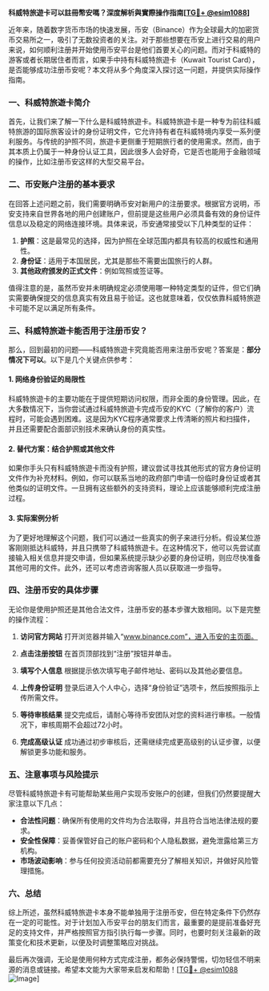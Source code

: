 **科威特旅遊卡可以註冊幣安嗎？深度解析與實際操作指南[[TG💪+ @esim1088](https://t.me/s/esim1088)]**

近年来，随着数字货币市场的快速发展，币安（Binance）作为全球最大的加密货币交易所之一，吸引了无数投资者的关注。对于那些想要在币安上进行交易的用户来说，如何顺利注册并开始使用币安平台是他们首要关心的问题。而对于科威特的游客或者长期居住者而言，如果手中持有科威特旅遊卡（Kuwait Tourist Card），是否能够成功注册币安呢？本文将从多个角度深入探讨这一问题，并提供实际操作指南。

### 一、科威特旅遊卡简介

首先，让我们来了解一下什么是科威特旅遊卡。科威特旅遊卡是一种专为前往科威特旅游的国际旅客设计的身份证明文件，它允许持有者在科威特境内享受一系列便利服务。与传统的护照不同，旅遊卡更侧重于短期旅行者的使用需求。然而，由于其本质上仍属于一种身份认证工具，因此很多人会好奇，它是否也能用于金融领域的操作，比如注册币安这样的大型交易平台。

### 二、币安账户注册的基本要求

在回答上述问题之前，我们需要明确币安对新用户的注册要求。根据官方说明，币安支持来自世界各地的用户创建账户，但前提是这些用户必须具备有效的身份证件信息以及稳定的网络连接环境。具体来说，币安通常接受以下几种类型的证件：

1. **护照**：这是最常见的选择，因为护照在全球范围内都具有较高的权威性和通用性。
2. **身份证**：适用于本国居民，尤其是那些不需要出国旅行的人群。
3. **其他政府颁发的正式文件**：例如驾照或签证等。

值得注意的是，虽然币安并未明确规定必须使用哪一种特定类型的证件，但它们确实需要确保提交的信息真实有效且易于验证。这也就意味着，仅仅依靠科威特旅遊卡可能不足以满足所有条件。

### 三、科威特旅遊卡能否用于注册币安？

那么，回到最初的问题——科威特旅遊卡究竟能否用来注册币安呢？答案是：**部分情况下可以**。以下是几个关键点供参考：

#### 1. 网络身份验证的局限性
科威特旅遊卡的主要功能在于提供短期访问权限，而非全面的身份管理。因此，在大多数情况下，当你尝试通过科威特旅遊卡完成币安的KYC（了解你的客户）流程时，可能会遇到困难。这是因为KYC程序通常要求上传清晰的照片和扫描件，并且还需要配合面部识别技术来确认身份的真实性。

#### 2. 替代方案：结合护照或其他文件
如果你手头只有科威特旅遊卡而没有护照，建议尝试寻找其他形式的官方身份证明文件作为补充材料。例如，你可以联系当地的政府部门申请一份临时身份证或者其他类似的证明文件。一旦拥有这些额外的支持资料，理论上应该能够顺利完成注册过程。

#### 3. 实际案例分析
为了更好地理解这个问题，我们可以通过一些真实的例子来进行分析。假设某位游客刚刚抵达科威特，并且只携带了科威特旅遊卡。在这种情况下，他可以先尝试直接输入相关信息并提交申请，但如果系统提示缺少必要的身份证明，则应尽快准备其他可用的文件。此外，还可以考虑咨询客服人员以获取进一步指导。

### 四、注册币安的具体步骤

无论你是使用护照还是其他合法文件，注册币安的基本步骤大致相同。以下是完整的操作流程：

1. **访问官方网站**
   打开浏览器并输入“www.binance.com”，进入币安的主页面。

2. **点击注册按钮**
   在首页顶部找到“注册”按钮并单击。

3. **填写个人信息**
   根据提示依次填写电子邮件地址、密码以及其他必要信息。

4. **上传身份证明**
   登录后进入个人中心，选择“身份验证”选项卡，然后按照指示上传所需文件。

5. **等待审核结果**
   提交完成后，请耐心等待币安团队对您的资料进行审核。一般情况下，审核周期不会超过72小时。

6. **完成高级认证**
   成功通过初步审核后，还需继续完成更高级别的认证步骤，以便解锁更多功能和服务。

### 五、注意事项与风险提示

尽管科威特旅遊卡有可能帮助某些用户实现币安账户的创建，但我们仍然要提醒大家注意以下几点：

- **合法性问题**：确保所有使用的文件均为合法取得，并且符合当地法律法规的要求。
- **安全性保障**：妥善保管好自己的账户密码和个人隐私数据，避免泄露给第三方机构。
- **市场波动影响**：参与任何投资活动前都需要充分了解相关知识，并做好风险管理措施。

### 六、总结

综上所述，虽然科威特旅遊卡本身不能单独用于注册币安，但在特定条件下仍然存在一定的可能性。对于计划加入币安平台的朋友们而言，最重要的是提前准备好充足的支持文件，并严格按照官方指引执行每一步骤。同时，也要时刻关注最新的政策变化和技术更新，以便及时调整策略应对挑战。

最后再次强调，无论是使用何种方式完成注册，都务必保持警惕，切勿轻信不明来源的消息或链接。希望本文能为大家带来启发和帮助！[[TG💪+ @esim1088](https://t.me/s/esim1088) ![Image](https://i.postimg.cc/4NQfJmqS/Snipaste-2025-05-13-00-14-12.png)]